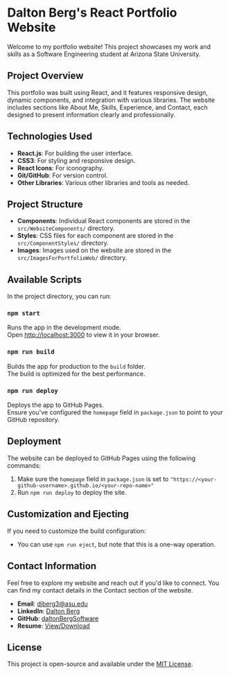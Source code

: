 # Dalton Berg's React Portfolio Website

Welcome to my portfolio website! This project showcases my work and skills as a Software Engineering student at Arizona State University.

## Project Overview

This portfolio was built using React, and it features responsive design, dynamic components, and integration with various libraries. The website includes sections like About Me, Skills, Experience, and Contact, each designed to present information clearly and professionally.

## Technologies Used

- **React.js**: For building the user interface.
- **CSS3**: For styling and responsive design.
- **React Icons**: For iconography.
- **Git/GitHub**: For version control.
- **Other Libraries**: Various other libraries and tools as needed.

## Project Structure

- **Components**: Individual React components are stored in the `src/WebsiteComponents/` directory.
- **Styles**: CSS files for each component are stored in the `src/ComponentStyles/` directory.
- **Images**: Images used on the website are stored in the `src/ImagesForPortfolioWeb/` directory.

## Available Scripts

In the project directory, you can run:

### `npm start`

Runs the app in the development mode.\
Open [http://localhost:3000](http://localhost:3000) to view it in your browser.

### `npm run build`

Builds the app for production to the `build` folder.\
The build is optimized for the best performance.

### `npm run deploy`

Deploys the app to GitHub Pages.\
Ensure you've configured the `homepage` field in `package.json` to point to your GitHub repository.

## Deployment

The website can be deployed to GitHub Pages using the following commands:

1. Make sure the `homepage` field in `package.json` is set to `"https://<your-github-username>.github.io/<your-repo-name>"`
2. Run `npm run deploy` to deploy the site.

## Customization and Ejecting

If you need to customize the build configuration:

- You can use `npm run eject`, but note that this is a one-way operation.

## Contact Information

Feel free to explore my website and reach out if you'd like to connect. You can find my contact details in the Contact section of the website.

- **Email**: [djberg3@asu.edu](mailto:djberg3@asu.edu)
- **LinkedIn**: [Dalton Berg](https://www.linkedin.com/in/dalton-berg-9b0a33255)
- **GitHub**: [daltonBergSoftware](https://github.com/daltonBergSoftware)
- **Resume**: [View/Download](https://docs.google.com/document/d/1p5CRLHfcztSfQtB-C1KuaIOtNYUpFZef/edit?usp=sharing&ouid=113072996624668415413&rtpof=true&sd=true)

## License

This project is open-source and available under the [MIT License](LICENSE).
